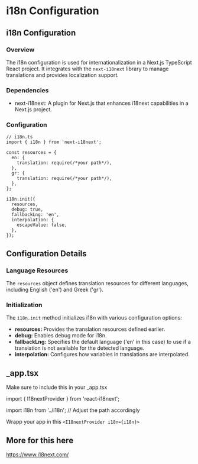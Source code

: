 # i18n Configuration

## i18n Configuration

### Overview

The i18n configuration is used for internationalization in a Next.js TypeScript React project. It integrates with the `next-i18next` library to manage translations and provides localization support.

### Dependencies

- next-i18next: A plugin for Next.js that enhances i18next capabilities in a Next.js project.

### Configuration

```tsx
// i18n.ts
import { i18n } from 'next-i18next';

const resources = {
  en: {
    translation: require(/*your path*/),
  },
  gr: {
    translation: require(/*your path*/),
  },
};

i18n.init({
  resources,
  debug: true,
  fallbackLng: 'en',
  interpolation: {
    escapeValue: false,
  },
});

```
## Configuration Details

### Language Resources

The `resources` object defines translation resources for different languages, including English ('en') and Greek ('gr').

### Initialization

The `i18n.init` method initializes i18n with various configuration options:

- **resources:** Provides the translation resources defined earlier.
- **debug:** Enables debug mode for i18n.
- **fallbackLng:** Specifies the default language ('en' in this case) to use if a translation is not available for the detected language.
- **interpolation:** Configures how variables in translations are interpolated.

## _app.tsx

Make sure to include this in your _app.tsx

import { I18nextProvider } from 'react-i18next';

import i18n from '../i18n'; // Adjust the path accordingly

Wrapp your app in this ```<I18nextProvider i18n={i18n}>```

## More for this here
https://www.i18next.com/